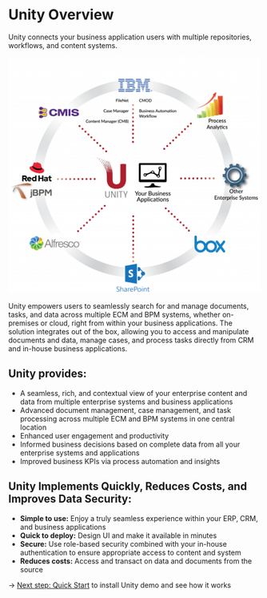 # Unity Overview 
	
Unity connects your business application users with multiple repositories, workflows, and content systems. 

![unity-wheel-diagram](.\images\overview\Wheel-Diagram-Business-Applications-1024x959.png) 

Unity empowers users to seamlessly search for and manage documents, tasks, and data across multiple ECM and BPM systems, whether on-premises or cloud, right from within your business applications. The solution integrates out of the box, allowing you to access and manipulate documents and data, manage cases, and process tasks directly from CRM and in-house business applications.

## Unity provides: 

- A seamless, rich, and contextual view of your enterprise content and data from multiple enterprise systems and business applications 
- Advanced document management, case management, and task processing across multiple ECM and BPM systems in one central location 
- Enhanced user engagement and productivity 
- Informed business decisions based on complete data from all your enterprise systems and applications 
- Improved business KPIs via process automation and insights 

## Unity Implements Quickly, Reduces Costs, and Improves Data Security:

- **Simple to use:** Enjoy a truly seamless experience within your ERP, CRM, and business applications 
- **Quick to deploy:** Design UI and make it available in minutes 
- **Secure:** Use role-based security combined with your in-house authentication to ensure appropriate access to content and system 
- **Reduces costs:** Access and transact on data and documents from the source 

&rarr; [Next step: Quick Start](./quick-start.md) to install Unity demo and see how it works  
 

